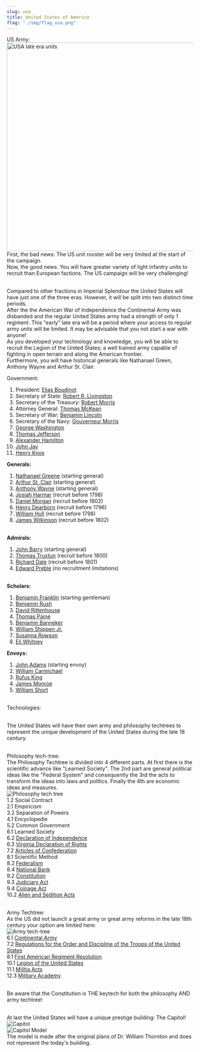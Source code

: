 ```yaml
---
slug: usa
title: United States of America
flag: "./img/flag_usa.png"
---
```


US Army:
<br><img src="https://steamuserimages-a.akamaihd.net/ugc/960857170314538872/79DB5A3FD7B249F7624C5C41DB8108AA19877B4E/" width="1000" height="562" title="USA late era units"/>
<br>First, the bad news: The US unit rooster will be very limited at the start of the campaign.
<br>Now, the good news. You will have greater variety of light infantry units to recruit than European factions.
The US campaign will be very challenging!

<br>Compared to other fractions in Imperial Splendour the United States will have just one of the three eras. However, it will be split into two distinct time periods.
<br>After the the American War of Independence the Continental Army was disbanded and the regular United States army had a strength of only 1 regiment. This "early" late era will be a period where your access to regular army units will be limited. It may be advisable that you not start a war with anyone!
<br>As you developed your technology and knowledge, you will be able to recruit the Legion of the United States; a well trained army capable of fighting in open terrain and along the American frontier.
<br>Furthermore, you will have historical generals like Nathanael Green, Anthony Wayne and Arthur St. Clair.

<p>Government:<br/> 
<img src="https://steamuserimages-a.akamaihd.net/ugc/970993441120429544/A2F7954B47BC1405E47DD13DDE6346E706CDB647/" alt="" /></p>

1. President: <a href="https://en.wikipedia.org/wiki/Elias_Boudinot" target="_blank" rel="noopener">Elias Boudinot</a>
2. Secretary of State: <a href="https://en.wikipedia.org/wiki/Robert_R._Livingston_%28chancellor%29" target="_blank" rel="noopener">Robert R. Livingston</a>
3. Secretary of the Treasury: <a href="https://en.wikipedia.org/wiki/Robert_Morris_%28financier%29" target="_blank" rel="noopener">Robert Morris</a>
4. Attorney General: <a href="https://en.wikipedia.org/wiki/Thomas_McKean" target="_blank" rel="noopener">Thomas McKean</a>
5. Secretary of War: <a href="https://en.wikipedia.org/wiki/Benjamin_Lincoln" target="_blank" rel="noopener">Benjamin Lincoln</a>
6. Secretary of the Navy: <a href="https://en.wikipedia.org/wiki/Gouverneur_Morris" target="_blank" rel="noopener">Gouverneur Morris</a>
7. <a href="https://en.wikipedia.org/wiki/George_Washington" target="_blank" rel="noopener">George Washington</a>
8. <a href="https://en.wikipedia.org/wiki/Thomas_Jefferson" target="_blank" rel="noopener">Thomas Jefferson</a>
9. <a href="https://en.wikipedia.org/wiki/Alexander_Hamilton" target="_blank" rel="noopener">Alexander Hamilton</a>
10. <a href="https://en.wikipedia.org/wiki/John_Jay" target="_blank" rel="noopener">John Jay</a>
11. <a href="https://en.wikipedia.org/wiki/Henry_Knox" target="_blank" rel="noopener">Henry Knox</a>

<p><strong>Generals:</strong><br/> 
<img src="https://steamuserimages-a.akamaihd.net/ugc/970993441112086354/51258EB964F8118E110AA38508E72DF9AC661B36/" alt="" /></p>

1. <a href="https://en.wikipedia.org/wiki/Nathanael_Greene" target="_blank" rel="noopener">Nathanael Greene</a> (starting general)
2. <a href="https://en.wikipedia.org/wiki/Arthur_St._Clair" target="_blank" rel="noopener">Arthur St. Clair</a> (starting general)
3. <a href="https://en.wikipedia.org/wiki/Anthony_Wayne" target="_blank" rel="noopener">Anthony Wayne</a> (starting general)
4. <a href="https://en.wikipedia.org/wiki/Josiah_Harmar" target="_blank" rel="noopener">Josiah Harmar</a> (recruit before 1798)
5. <a href="https://en.wikipedia.org/wiki/Daniel_Morgan" target="_blank" rel="noopener">Daniel Morgan</a> (recruit before 1802)
6. <a href="https://en.wikipedia.org/wiki/Henry_Dearborn" target="_blank" rel="noopener">Henry Dearborn</a> (recruit before 1796)
7. <a href="https://en.wikipedia.org/wiki/William_Hull" target="_blank" rel="noopener">William Hull</a> (recruit before 1798) 
8. <a href="https://en.wikipedia.org/wiki/James_Wilkinson" target="_blank" rel="noopener">James Wilkinson</a> (recruit before 1802)

<p><br /><strong>Admirals:</strong><br/> 
<img src="https://steamuserimages-a.akamaihd.net/ugc/970993441120387342/30E84F254FA476039C41AC44FDE13D32AD2B327B/" alt="" /></p>

1. <a href="https://en.wikipedia.org/wiki/John_Barry_(naval_officer)" target="_blank" rel="noopener">John Barry</a> (starting general)
2. <a href="https://en.wikipedia.org/wiki/Thomas_Truxtun" target="_blank" rel="noopener">Thomas Truxtun</a> (recruit before 1800)
3. <a href="https://en.wikipedia.org/wiki/Richard_Dale" target="_blank" rel="noopener">Richard Dale</a> (recruit before 1801)
4. <a href="https://en.wikipedia.org/wiki/Edward_Preble" target="_blank" rel="noopener">Edward Preble</a> (no recruitment limitations)

<p><br /><strong>Scholars:</strong><br/> 
<img src="https://steamuserimages-a.akamaihd.net/ugc/957482315967862270/6568DFA4716C5AF1313F5428D1D40FBA9890D736/" alt="" /><br /></p>

1. <a href="https://en.wikipedia.org/wiki/Benjamin_Franklin" target="_blank" rel="noopener">Benjamin Franklin</a> (starting gentleman)
2. <a href="https://en.wikipedia.org/wiki/Benjamin_Rush" target="_blank" rel="noopener">Benjamin Rush</a>
3. <a href="https://en.wikipedia.org/wiki/David_Rittenhouse" target="_blank" rel="noopener">David Rittenhouse</a>
4. <a href="https://en.wikipedia.org/wiki/Thomas_Paine" target="_blank" rel="noopener">Thomas Paine</a>
5. <a href="https://en.wikipedia.org/wiki/Benjamin_Banneker" target="_blank" rel="noopener">Benjamin Banneker</a>
6. <a href="https://en.wikipedia.org/wiki/William_Shippen_Jr." target="_blank" rel="noopener">William Shippen Jr.</a>
7. <a href="https://en.wikipedia.org/wiki/Susanna_Rowson" target="_blank" rel="noopener">Susanna Rowson</a>
8. <a href="https://en.wikipedia.org/wiki/Eli_Whitney" target="_blank" rel="noopener">Eli Whitney</a>

<p><strong>Envoys:</strong><br/> 
<img src="https://steamuserimages-a.akamaihd.net/ugc/957482433279570576/F8825794A55D953915BF4E5F0EFD5CC425F4D2A5/" alt="" /><br /></p>

1. <a href="https://en.wikipedia.org/wiki/John_Adams&amp;quot;" target="_blank" rel="noopener">John Adams</a> (starting envoy)
2. <a href="https://en.wikipedia.org/wiki/William_Carmichael_(diplomat)" target="_blank" rel="noopener">William Carmichael</a>
3. <a href="https://en.wikipedia.org/wiki/Rufus_King" target="_blank" rel="noopener">Rufus King</a>
4. <a href="https://en.wikipedia.org/wiki/James_Monroe" target="_blank" rel="noopener">James Monroe</a>
5. <a href="https://en.wikipedia.org/wiki/William_Short_(American_ambassador)" target="_blank" rel="noopener">William Short</a>

<br>Technologies:

<br>The United States will have their own army and philosophy techtrees to represent the unique development of the United States during the late 18 century.

<br>Philosophy tech-tree:
<br>The Philosophy Techtree is divided into 4 different parts. At first there is the scientific advance like "Learned Society". The 2nd part are general political ideas like the "Federal System" and consequently the 3rd the acts to transform the ideas into laws and politics. Finally the 4th are economic ideas and measures.
<br><img title="Philosophy tech tree" src="https://steamuserimages-a.akamaihd.net/ugc/960857170314591024/2686ABFFCB9CF2FCEA295F5D9A9B7AC404F2B156/">
<br>1.2 Social Contract
<br>2.1 Empiricism
<br>3.2 Separation of Powers
<br>4.1 Encyclopedie
<br>5.2 Common Government
<br>6.1 Learned Society
<br>6.2 <a href="https://en.wikipedia.org/wiki/United_States_Declaration_of_Independence">Declaration of Independence</a>
<br>6.3 <a href="https://en.wikipedia.org/wiki/Virginia_Declaration_of_Rights">Virginia Declaration of Rights</a>
<br>7.2 <a href="https://en.wikipedia.org/wiki/Articles_of_Confederation">Articles of Confederation</a>
<br>8.1 Scientific Method
<br>8.2 <a href="https://en.wikipedia.org/wiki/Federalist_Papers">Federalism</a>
<br>8.4 <a href="https://en.wikipedia.org/wiki/First_Bank_of_the_United_States">National Bank</a>
<br>9.2 <a href="https://en.wikipedia.org/wiki/United_States_Constitution">Constitution</a>
<br>9.3 <a href="https://en.wikipedia.org/wiki/Judiciary_Act_of_1789">Judiciary Act</a>
<br>9.4 <a href="https://en.wikipedia.org/wiki/Coinage_Act_of_1792">Coinage Act</a>
<br>10.2 <a href="https://en.wikipedia.org/wiki/Alien_and_Sedition_Acts">Alien and Sedition Acts</a>

<br>Army Techtree:
<br>As the US did not launch a great army or great army reforms in the late 18th century your option are limited here:
<br><img title="Army tech-tree" src="https://steamuserimages-a.akamaihd.net/ugc/960857170314599603/44A3073CE1C6534D82C276ADF7201F382DD8EFD6/">
<br>6.1 <a href="https://en.wikipedia.org/wiki/Continental_Army">Continental Army</a>
<br>7.2 <a href="https://en.wikipedia.org/wiki/Regulations_for_the_Order_and_Discipline_of_the_Troops_of_the_United_States">Regulations for the Order and Discipline of the Troops of the United States</a>
<br>8.1 <a href="https://en.wikipedia.org/wiki/First_American_Regiment">First American Regiment Resolution</a>
<br>10.1 <a href="https://en.wikipedia.org/wiki/Legion_of_the_United_States">Legion of the United States</a>
<br>11.1 <a href="https://en.wikipedia.org/wiki/Militia_Acts_of_1792">Militia Acts</a>
<br>12.3 <a href="https://en.wikipedia.org/wiki/United_States_Military_Academy">Military Academy</a>

<br>Be aware that the Constitution is THE keytech for both the philosophy AND army techtree!

<br>At last the United States will have a unique prestige building: The Capitol!
<br><img title="Capitol" src="https://steamuserimages-a.akamaihd.net/ugc/960857170314624403/ED7A8A0EC05DBC663D4B0D25759D74CE70F8BBFD/">
<br><img title="Capitol Model" src="https://steamuserimages-a.akamaihd.net/ugc/960857170314727955/88690B09745AB301AD0F24CF55ECD9A236653D29/">
<br>The model is made after the original plans of Dr. William Thornton and does not represent the today's building.
